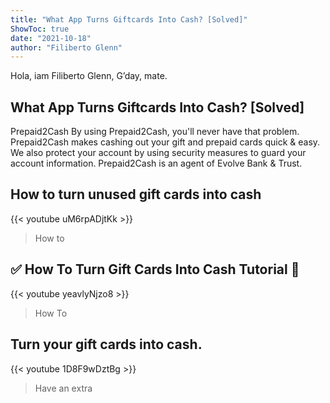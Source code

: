 ```yaml
---
title: "What App Turns Giftcards Into Cash? [Solved]"
ShowToc: true 
date: "2021-10-18"
author: "Filiberto Glenn" 
---
```


Hola, iam Filiberto Glenn, G’day, mate.
## What App Turns Giftcards Into Cash? [Solved]
Prepaid2Cash By using Prepaid2Cash, you'll never have that problem. Prepaid2Cash makes cashing out your gift and prepaid cards quick & easy. We also protect your account by using security measures to guard your account information. Prepaid2Cash is an agent of Evolve Bank & Trust.

## How to turn unused gift cards into cash
{{< youtube uM6rpADjtKk >}}
>How to 

## ✅  How To Turn Gift Cards Into Cash Tutorial 🔴
{{< youtube yeavlyNjzo8 >}}
>How To 

## Turn your gift cards into cash.
{{< youtube 1D8F9wDztBg >}}
>Have an extra 

